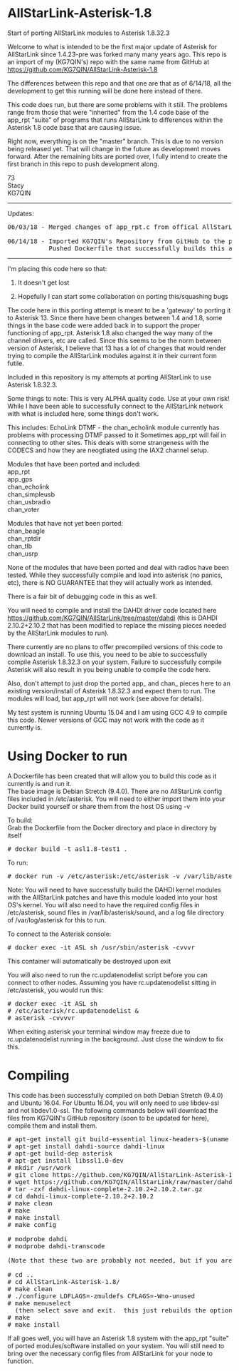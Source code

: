 # AllStarLink-Asterisk-1.8
Start of porting AllStarLink modules to Asterisk 1.8.32.3 

Welcome to what is intended to be the first major update of Asterisk for AllStarLink since 1.4.23-pre was forked many many years ago.
This repo is an import of my (KG7QIN's) repo with the same name from GitHub at https://github.com/KG7QIN/AllStarLink-Asterisk-1.8

The differences between this repo and that one are that as of 6/14/18, all the development to get this running will be done here instead of there.

This code does run, but there are some problems with it still.  The problems range from those that were "inherited" from the 1.4 code base of
the app_rpt "suite" of programs that runs AllStarLink to differences within the Asterisk 1.8 code base that are causing issue.

Right now, everything is on the "master" branch.  This is due to no version being released yet.  That will change in the future as development moves forward.
After the remaining bits are ported over, I fully intend to create the first branch in this repo to push development along.

73<br/>
Stacy<br/>
KG7QIN<br/>

---------------------------------------------------------------------------------------------------------------------------------
Updates:

<pre>
06/03/18 - Merged changes of app_rpt.c from offical AllStarLink reporitory into app_rpt.c here.  A total of three changes were merged in, and this brings the version number up from 0.325 to 0.327.

06/14/18 - Imported KG7QIN's Repository from GitHub to the private AllStarLink reporisotry to continue development.
           Pushed Dockerfile that successfully builds this an Debian Stretch (9.4.0)
</pre>

---------------------------------------------------------------------------------------------------------------------------------
I'm placing this code here so that:

1.  It doesn't get lost
 
2.  Hopefully I can start some collaboration on porting this/squashing bugs

The code here in this porting attempt is meant to be a 'gateway' to porting it to Asterisk 13.  Since there have been
changes between 1.4 and 1.8, some things in the base code were added back in to support the proper functioning of
app_rpt.  Asterisk 1.8 also changed the way many of the channel drivers, etc are called.  Since this seems to be the norm
between version of Asterisk, I believe that 13 has a lot of changes that would render trying to compile the AllStarLink 
modules against it in their current form futile.  

Included in this repository is my attempts at porting AllStarLink to use Asterisk 1.8.32.3.

Some things to note:
This is very ALPHA quality code.  Use at your own risk!  While I have been able to successfully 
connect to the AllStarLink network with what is included here, some things don't work.

This includes:
EchoLink DTMF - the chan_echolink module currently has problems with processing DTMF passed to it
Sometimes app_rpt will fail in connecting to other sites.  This deals with some strangeness with the CODECS and how they
are neogtiated using the IAX2 channel setup.

Modules that have been ported and included:<br>
app_rpt<br>
app_gps<br>
chan_echolink<br>
chan_simpleusb<br>
chan_usbradio<br>
chan_voter<br>

Modules that have not yet been ported:<br>
chan_beagle<br>
chan_rptdir<br>
chan_tlb<br>
chan_usrp<br>


None of the modules that have been ported and deal with radios have been tested.  While they successfully compile and
load into asterisk (no panics, etc), there is NO GUARANTEE that they will actually work as intended.

There is a fair bit of debugging code in this as well.  

You will need to compile and install the DAHDI driver code located here https://github.com/KG7QIN/AllStarLink/tree/master/dahdi
 (this is DAHDI 2.10.2+2.10.2 that has been modified to replace the missing pieces needed by the AllStarLink modules to run).
 
 There currently are no plans to offer precompiled versions of this code to download an install.  To use this, you need to be able to successfully compile Asterisk 1.8.32.3 on your system.  Failure to successfully compile Asterisk will also result in you being unable to compile the code here.
 
 Also, don't attempt to just drop the ported app_ and chan_ pieces here to an existing version/install of Asterisk 1.8.32.3 and expect them to run.  The modules will load, but app_rpt will not work (see above for details).
 
 My test system is running Ubuntu 15.04 and I am using GCC 4.9 to compile this code.  Newer versions of GCC may not work with the code as it currently is.

# Using Docker to run
A Dockerfile has been created that will allow you to build this code as it currently is and run it.  
The base image is Debian Stretch (9.4.0).
There are no AllStarLink config files included in /etc/asterisk.  You will need to either import them into your Docker build yourself or share them from the host OS using -v

To build:<br/>
Grab the Dockerfile from the Docker directory and place in directory by itself
<pre>
# docker build -t asl1.8-test1 . 
</pre>

To run:
<pre>
# docker run -v /etc/asterisk:/etc/asterisk -v /var/lib/asterisk/sounds:/var/lib/asterisk/sounds -v /var/log/asterisk:/var/log/asterisk -v /dev/dahdi:/dev/dahdi -v /dev/dsp:/dev/dsp  --privileged --net=host -d --name ASL --rm -i -t asl1.8-test1 -gcvvv
</pre>

Note:  You will need to have successfully build the DAHDI kernel modules with the AllStarLink patches and have this module loaded into your host OS's kernel.  You will also need to have the required config files in /etc/asterisk, sound files in /var/lib/asterisk/sound, and a log file directory of /var/log/asterisk for this to run.

To connect to the Asterisk console:
<pre>
# docker exec -it ASL sh /usr/sbin/asterisk -cvvvr
</pre>

This container will automatically be destroyed upon exit

You will also need to run the rc.updatenodelist script before you can connect to other nodes.
Assuming you have rc.updatenodelist sitting in /etc/asterisk, you would run this:
<pre>
# docker exec -it ASL sh
# /etc/asterisk/rc.updatenodelist &
# asterisk -cvvvvr
</pre>

When exiting asterisk your terminal window may freeze due to rc.updatenodelist running in the background.  Just close the window to fix this.

# Compiling

This code has been successfully compiled on both Debian Stretch (9.4.0) and Ubuntu 16.04.  For Ubuntu 16.04, you will only need to use libdev-ssl and not libdev1.0-ssl.  The following commands below will download the files from KG7QIN's GitHub repository (soon to be updated for here), compile them and install them.

<pre>
# apt-get install git build-essential linux-headers-$(uname -r) linux-source-4.9 libss7-dev
# apt-get install dahdi-source dahdi-linux
# apt-get build-dep asterisk
# apt-get install libssl1.0-dev
# mkdir /usr/work
# git clone https://github.com/KG7QIN/AllStarLink-Asterisk-1.8.git
# wget https://github.com/KG7QIN/AllStarLink/raw/master/dahdi/dahdi-linux-complete-2.10.2%2B2.10.2.tar.gz
# tar -zxf dahdi-linux-complete-2.10.2+2.10.2.tar.gz
# cd dahdi-linux-complete-2.10.2+2.10.2
# make clean
# make
# make install
# make config

# modprobe dahdi
# modprobe dahdi-transcode 

(Note that these two are probably not needed, but if you are going to run asterisk in a VM without any hardware, I recommend adding these to the /etc/modules file so that they load at startup.  It also ensure that DAHDI is loaded in if you try to start Asterisk right after installing and getting the missing pieces over/setup)

# cd ..
# cd AllStarLink-Asterisk-1.8/
# make clean
# ./configure LDFLAGS=-zmuldefs CFLAGS=-Wno-unused
# make menuselect
  (then select save and exit.  this just rebuilds the options for making the various pieces of Asterisk which includes app_rpt.c)
# make
# make install 
</pre> 

If all goes well, you will have an Asterisk 1.8 system with the app_rpt "suite" of ported modules/software installed on your system.  You will still need to bring over the necessary config files from AllStarLink for your node to function.

